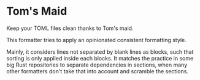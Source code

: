 # Tom's Maid

Keep your TOML files clean thanks to Tom's maid.

This formatter tries to apply an opinionated consistent formatting style.

Mainly, it considers lines not separated by blank lines as blocks, such that
sorting is only applied inside each blocks. It matches the practice in some
big Rust repositories to separate dependencies in sections, when many
other formatters don't take that into account and scramble the sections.